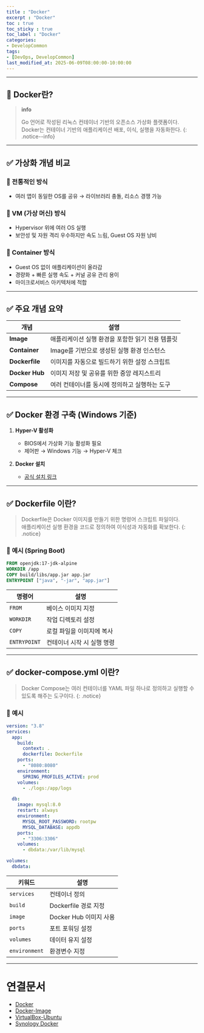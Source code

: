 ```yaml
---
title : "Docker"
excerpt : "Docker"
toc : true
toc_sticky : true
toc_label : "Docker"
categories:
- DevelopCommon
tags:
- [DevOps, DevelopCommon]
last_modified_at: 2025-06-09T08:00:00-10:00:00
---
```

  
---
  
## 📌 Docker란?

> **info**
>
> Go 언어로 작성된 리눅스 컨테이너 기반의 오픈소스 가상화 플랫폼이다.  
> Docker는 컨테이너 기반의 애플리케이션 배포, 이식, 실행을 자동화한다. 
{: .notice--info}  

---
  
## ✅ 가상화 개념 비교
  
### 🔹 전통적인 방식
- 여러 앱이 동일한 OS를 공유 → 라이브러리 충돌, 리소스 경쟁 가능
  
### 🔹 VM (가상 머신) 방식
- Hypervisor 위에 여러 OS 실행  
- 보안성 및 자원 격리 우수하지만 속도 느림, Guest OS 자원 낭비
  
### 🔹 Container 방식
- Guest OS 없이 애플리케이션이 올라감
- 경량화 + 빠른 실행 속도 + 커널 공유 관리 용이
- 마이크로서비스 아키텍처에 적합

---
  
## ✅ 주요 개념 요약

| 개념 | 설명 |
|------|------|
| **Image** | 애플리케이션 실행 환경을 포함한 읽기 전용 템플릿 |
| **Container** | Image를 기반으로 생성된 실행 환경 인스턴스 |
| **Dockerfile** | 이미지를 자동으로 빌드하기 위한 설정 스크립트 |
| **Docker Hub** | 이미지 저장 및 공유를 위한 중앙 레지스트리 |
| **Compose** | 여러 컨테이너를 동시에 정의하고 실행하는 도구 |

---
  
## ✅ Docker 환경 구축 (Windows 기준)

1. **Hyper-V 활성화**
   - BIOS에서 가상화 기능 활성화 필요
   - 제어판 → Windows 기능 → Hyper-V 체크

2. **Docker 설치**
   - [공식 설치 링크](https://docs.docker.com/desktop/install/windows-install/)

---
  
## ✅ Dockerfile 이란?

> Dockerfile은 Docker 이미지를 만들기 위한 명령어 스크립트 파일이다.  
> 애플리케이션 실행 환경을 코드로 정의하여 이식성과 자동화를 확보한다. 
{: .notice}  
  
### 📄 예시 (Spring Boot)
  
```Dockerfile
FROM openjdk:17-jdk-alpine
WORKDIR /app
COPY build/libs/app.jar app.jar
ENTRYPOINT ["java", "-jar", "app.jar"]
```

| 명령어 | 설명 |
|--------|------|
| `FROM` | 베이스 이미지 지정 |
| `WORKDIR` | 작업 디렉토리 설정 |
| `COPY` | 로컬 파일을 이미지에 복사 |
| `ENTRYPOINT` | 컨테이너 시작 시 실행 명령 |

---
  
## ✅ docker-compose.yml 이란?

> Docker Compose는 여러 컨테이너를 YAML 파일 하나로 정의하고 실행할 수 있도록 해주는 도구이다. 
{: .notice}  
  
### 📄 예시
  
```yaml
version: "3.8"
services:
  app:
    build:
      context: .
      dockerfile: Dockerfile
    ports:
      - "8080:8080"
    environment:
      SPRING_PROFILES_ACTIVE: prod
    volumes:
      - ./logs:/app/logs

  db:
    image: mysql:8.0
    restart: always
    environment:
      MYSQL_ROOT_PASSWORD: rootpw
      MYSQL_DATABASE: appdb
    ports:
      - "3306:3306"
    volumes:
      - dbdata:/var/lib/mysql

volumes:
  dbdata:
```

| 키워드 | 설명 |
|--------|------|
| `services` | 컨테이너 정의 |
| `build` | Dockerfile 경로 지정 |
| `image` | Docker Hub 이미지 사용 |
| `ports` | 포트 포워딩 설정 |
| `volumes` | 데이터 유지 설정 |
| `environment` | 환경변수 지정 |

---
  
# 연결문서
- [Docker]()
- [Docker-Image](../../developcommon/developcommon-Docker-Image)
- [VirtualBox-Ubuntu](../../developcommon/developcommon-VirtualBox-Ubuntu)
- [Synology Docker](../../하드웨어/하드웨어-Synology-Docker)